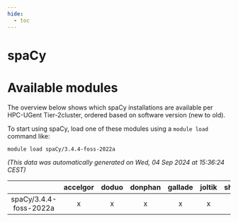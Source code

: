 ```yaml
---
hide:
  - toc
---
```


spaCy
=====

# Available modules


The overview below shows which spaCy installations are available per HPC-UGent Tier-2cluster, ordered based on software version (new to old).

To start using spaCy, load one of these modules using a `module load` command like:

```shell
module load spaCy/3.4.4-foss-2022a
```

*(This data was automatically generated on Wed, 04 Sep 2024 at 15:36:24 CEST)*  

| |accelgor|doduo|donphan|gallade|joltik|shinx|skitty|
| :---: | :---: | :---: | :---: | :---: | :---: | :---: | :---: |
|spaCy/3.4.4-foss-2022a|x|x|x|x|x|-|x|
